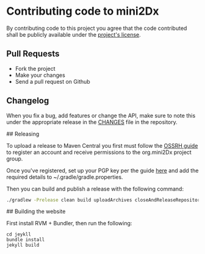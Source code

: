 # Contributing code to mini2Dx

By contributing code to this project you agree that the code contributed shall be publicly available under the [project's license](https://github.com/mini2Dx/mini2Dx/blob/master/LICENSE).

## Pull Requests

* Fork the project
* Make your changes
* Send a pull request on Github

## Changelog

When you fix a bug, add features or change the API, make sure to note this under the appropriate release in the [CHANGES](https://github.com/mini2Dx/mini2Dx/blob/master/CHANGES) file in the repository.

## Releasing

To upload a release to Maven Central you first must follow the [OSSRH guide](http://central.sonatype.org/pages/ossrh-guide.html) to register an account and receive permissions to the org.mini2Dx project group.

Once you've registered, set up your PGP key per the guide [here](http://nemerosa.ghost.io/2015/07/01/publishing-to-the-maven-central-using-gradle/) and add the required details to ~/.gradle/gradle.properties.

Then you can build and publish a release with the following command:
```bash
./gradlew -Prelease clean build uploadArchives closeAndReleaseRepository
```

## Building the website

First install RVM + Bundler, then run the following:

```
cd jeykll
bundle install
jekyll build
```